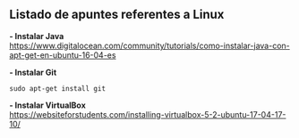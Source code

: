 ## Listado de apuntes referentes a Linux

**- Instalar Java**  
https://www.digitalocean.com/community/tutorials/como-instalar-java-con-apt-get-en-ubuntu-16-04-es

**- Instalar Git**  
```
sudo apt-get install git
```  
**- Instalar VirtualBox**  
https://websiteforstudents.com/installing-virtualbox-5-2-ubuntu-17-04-17-10/
